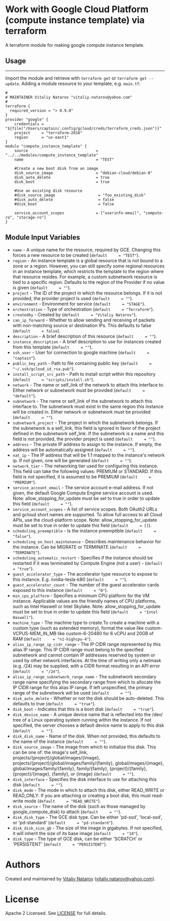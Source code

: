 # Work with Google Cloud  Platform (compute instance template) via terraform

A terraform module for making google compute instance template.
 
## Usage
--------

Import the module and retrieve with ```terraform get``` or ```terraform get --update```. Adding a module resource to your template, e.g. `main.tf`:

```
#
# MAINTAINER Vitaliy Natarov "vitaliy.natarov@yahoo.com"
#
terraform {
  required_version = "> 0.9.0"
}
provider "google" {
    credentials = "${file("/Users/captain/.config/gcloud/creds/terraform_creds.json")}"
    project     = "terraform-2018"
    region      = "us-east1"
}
module "compute_instance_template" {
    source                              = "../../modules/compute_instance_template"
    name                                = "TEST"

    #Create a new boot disk from an image
    disk_source_image                   = "debian-cloud/debian-8"
    disk_auto_delete                    = true
    disk_boot                           = true

    #Use an existing disk resource
    #disk_source_image                   = "foo_existing_disk"
    #disk_auto_delete                    = false
    #disk_boot                           = false

    service_account_scopes              = ["userinfo-email", "compute-ro", "storage-ro"]
}
```

Module Input Variables
----------------------
- `name` - A unique name for the resource, required by GCE. Changing this forces a new resource to be created (`default     = "TEST"`).
- `region` - An instance template is a global resource that is not bound to a zone or a region. However, you can still specify some regional resources in an instance template, which restricts the template to the region where that resource resides. For example, a custom subnetwork resource is tied to a specific region. Defaults to the region of the Provider if no value is given (`default     = ""`).
- `project` - The ID of the project in which the resource belongs. If it is not provided, the provider project is used (`default     = ""`).
- `environment` - Environment for service (`default     = "STAGE"`).
- `orchestration` - Type of orchestration (`default     = "Terraform"`).
- `createdby` - Created by (`default     = "Vitaliy Natarov"`).
- `can_ip_forward` - Whether to allow sending and receiving of packets with non-matching source or destination IPs. This defaults to false (`default     = false`).
- `description` - A brief description of this resource (`default     = ""`).
- `instance_description` - A brief description to use for instances created from this template (`default     = ""`).
- `ssh_user` - User for connection to google machine (`default     = "captain"`).
- `public_key_path` - Path to file containing public key (`default     = "~/.ssh/gcloud_id_rsa.pub"`).
- `install_script_src_path` - Path to install script within this repository (`default     = "scripts/install.sh"`).
- `network` - The name or self_link of the network to attach this interface to. Either network or subnetwork must be provided (`default     = "default"`).
- `subnetwork` - The name or self_link of the subnetwork to attach this interface to. The subnetwork must exist in the same region this instance will be created in. Either network or subnetwork must be provided (`default     = ""`).
- `subnetwork_project` - The project in which the subnetwork belongs. If the subnetwork is a self_link, this field is ignored in favor of the project defined in the subnetwork self_link. If the subnetwork is a name and this field is not provided, the provider project is used (`default     = ""`).
- `address` - The private IP address to assign to the instance. If empty, the address will be automatically assigned (`default     = ""`).
- `nat_ip` - The IP address that will be 1:1 mapped to the instance's network ip. If not given, one will be generated (`default     = ""`).
- `network_tier` - The networking tier used for configuring this instance. This field can take the following values: PREMIUM or STANDARD. If this field is not specified, it is assumed to be PREMIUM (`default     = "PREMIUM"`).
- `service_account_email` - The service account e-mail address. If not given, the default Google Compute Engine service account is used. Note: allow_stopping_for_update must be set to true in order to update this field (`default     = ""`).
- `service_account_scopes` - A list of service scopes. Both OAuth2 URLs and gcloud short names are supported. To allow full access to all Cloud APIs, use the cloud-platform scope. Note: allow_stopping_for_update must be set to true in order to update this field (`default     = []`).
- `scheduling_preemptible` - Is the instance preemptible (`default     = "false"`).
- `scheduling_on_host_maintenance` - Describes maintenance behavior for the instance. Can be MIGRATE or TERMINATE (`default     = "TERMINATE"`).
- `scheduling_automatic_restart` - Specifies if the instance should be restarted if it was terminated by Compute Engine (not a user) - (`default     = "true"`).
- `guest_accelerator_type` - The accelerator type resource to expose to this instance. E.g. nvidia-tesla-k80 (`default     = ""`).
- `guest_accelerator_count` - The number of the guest accelerator cards exposed to this instance (`default     = "0"`).
- `min_cpu_platform` - Specifies a minimum CPU platform for the VM instance. Applicable values are the friendly names of CPU platforms, such as Intel Haswell or Intel Skylake. Note: allow_stopping_for_update must be set to true in order to update this field (`default     = "Intel Haswell"`).
- `machine_type` - The machine type to create.To create a machine with a custom type (such as extended memory), format the value like custom-VCPUS-MEM_IN_MB like custom-6-20480 for 6 vCPU and 20GB of RAM (`default     = "n1-highcpu-4"`).
- `alias_ip_range_ip_cidr_range` - The IP CIDR range represented by this alias IP range. This IP CIDR range must belong to the specified subnetwork and cannot contain IP addresses reserved by system or used by other network interfaces. At the time of writing only a netmask (e.g. /24) may be supplied, with a CIDR format resulting in an API error (`default     = "/24"`).
- `alias_ip_range_subnetwork_range_name` - The subnetwork secondary range name specifying the secondary range from which to allocate the IP CIDR range for this alias IP range. If left unspecified, the primary range of the subnetwork will be used (`default     = ""`).
- `disk_auto_delete` - Whether or not the disk should be auto-deleted. This defaults to true (`default     = "true"`).
- `disk_boot` - Indicates that this is a boot disk (`default     = "true"`).
- `disk_device_name` - A unique device name that is reflected into the /dev/ tree of a Linux operating system running within the instance. If not specified, the server chooses a default device name to apply to this disk (`default     = ""`).
- `disk_disk_name` - Name of the disk. When not provided, this defaults to the name of the instance (`default     = ""`).
- `disk_source_image` - The image from which to initialize this disk. This can be one of: the image's self_link, projects/{project}/global/images/{image}, projects/{project}/global/images/family/{family}, global/images/{image}, global/images/family/{family}, family/{family}, {project}/{family}, {project}/{image}, {family}, or {image}  (`default     = ""`).
- `disk_interface` - Specifies the disk interface to use for attaching this disk (`default     = ""`).
- `disk_mode` - The mode in which to attach this disk, either READ_WRITE or READ_ONLY. If you are attaching or creating a boot disk, this must read-write mode (`default     = "READ_WRITE"`).
- `disk_source` - The name of the disk (such as those managed by google_compute_disk) to attach (`default     = ""`).
- `disk_disk_type` - The GCE disk type. Can be either 'pd-ssd', 'local-ssd', or 'pd-standard' (`default     = "pd-standard"`).
- `disk_disk_size_gb` - The size of the image in gigabytes. If not specified, it will inherit the size of its base image (`default     = "10"`).
- `disk_type` - The type of GCE disk, can be either 'SCRATCH' or 'PERSISTENT' (`default     = "PERSISTENT"`).

Authors
=======

Created and maintained by [Vitaliy Natarov](https://github.com/SebastianUA)
(vitaliy.natarov@yahoo.com).

License
=======

Apache 2 Licensed. See [LICENSE](https://github.com/SebastianUA/terraform/blob/master/LICENSE) for full details.
